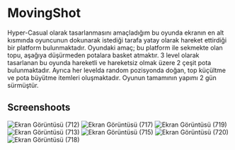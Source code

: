 # MovingShot

Hyper-Casual olarak tasarlanmasını amaçladığım bu oyunda ekranın en alt kısmında oyuncunun dokunarak istediği tarafa yatay olarak hareket ettirdiği bir platform bulunmaktadır. Oyundaki amaç; bu platform ile sekmekte olan topu, aşağıya düşürmeden potalara basket atmaktır.
3 level olarak tasarlanan bu oyunda hareketli ve hareketsiz olmak üzere 2 çeşit pota bulunmaktadır. Ayrıca her levelda random pozisyonda doğan, top küçültme ve pota büyütme itemleri oluşmaktadır.
Oyunun tamamının yapımı 2 gün sürmüştür.

## Screenshoots 

![Ekran Görüntüsü (712)](https://user-images.githubusercontent.com/102216059/184143420-2bc51c8d-0131-4b6a-a9e3-38f57b7333ec.png)
![Ekran Görüntüsü (717)](https://user-images.githubusercontent.com/102216059/184143447-36f8fa14-d7cc-4a3f-88d3-3a5b637ee68c.png)
![Ekran Görüntüsü (719)](https://user-images.githubusercontent.com/102216059/184143461-f8a3029d-25b0-4910-bb49-790336f916e1.png)
![Ekran Görüntüsü (713)](https://user-images.githubusercontent.com/102216059/184143429-bcc4a39a-2895-4a90-b852-61b20d9d9c08.png)
![Ekran Görüntüsü (715)](https://user-images.githubusercontent.com/102216059/184143436-a327cb05-cd96-4c73-ae50-b8420e4fc468.png)
![Ekran Görüntüsü (720)](https://user-images.githubusercontent.com/102216059/184143470-59c164cc-75b5-4923-b8ca-f21dc138b992.png)
![Ekran Görüntüsü (718)](https://user-images.githubusercontent.com/102216059/184143453-afcc086b-2cc1-40eb-a63b-b6fbe2473bc5.png)

